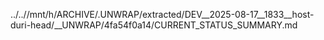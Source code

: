 ../..//mnt/h/ARCHIVE/.UNWRAP/extracted/DEV__2025-08-17__1833__host-duri-head/__UNWRAP/4fa54f0a14/CURRENT_STATUS_SUMMARY.md